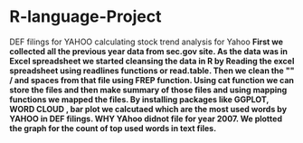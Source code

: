 # R-language-Project
DEF filings for YAHOO calculating stock trend analysis for Yahoo 
<B> First we collected all the previous year data from sec.gov site. As the data was in Excel spreadsheet we started cleansing the data in R by Reading the excel spreadsheet using readlines functions or read.table.
Then we clean the "" / and spaces from that file using FREP function.
Using cat function we can store the files and then make summary of those files and using mapping functions we mapped the files.
By installing packages like GGPLOT, WORD CLOUD , bar plot we calcutaed which are the most used words by YAHOO in DEF filings.
WHY YAhoo didnot file for year 2007.
We plotted the graph for the count of top used words in text files.
